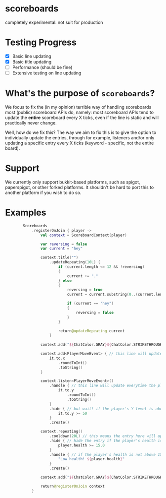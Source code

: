 # scoreboards

completely experimental. not suit for production

# Testing Progress

- [x] Basic line updating 
- [x] Basic title updating
- [ ] Performance (should be fine)
- [ ] Extensive testing on line updating

# What's the purpose of `scoreboards`?

We focus to fix the (in my opinion) terrible way of handling scoreboards most (public) scoreboard APIs do, namely:
most scoreboard APIs tend to update the __entire__ scoreboard every X ticks, even if the line is static and will
practically never change.

Well, how do we fix this? The way we aim to fix this is to give the option to individually update the entries, through
for example, listeners and/or only updating a specific entry every X ticks (keyword - specific, not the entire board).

# Support

We currently only support bukkit-based platforms, such as spigot, paperspigot, or other forked platforms. It shouldn't
be hard to port this to another platform if you wish to do so.

# Examples

```kt
        Scoreboards
            .registerOnJoin { player ->
                val context = ScoreboardContext(player)

                var reversing = false
                var current = "hey"

                context.title("")
                    .updateRepeating(10L) {
                        if (current.length <= 12 && !reversing)
                        {
                            current += "."
                        } else
                        {
                            reversing = true
                            current = current.substring(0..(current.length - 2))

                            if (current == "hey")
                            {
                                reversing = false
                            }
                        }

                        return@updateRepeating current
                    }
                    
                context.add("${ChatColor.GRAY}${ChatColor.STRIKETHROUGH}----------------") // this line is static, and it will never update.

                context.add<PlayerMoveEvent> { // this line will update everytime the player itself moves. 
                    it.to.x
                        .roundToInt()
                        .toString()
                }

                context.listen<PlayerMoveEvent>() 
                    .handle { // this line will update everytime the player moves.
                        it.to.y
                            .roundToInt()
                            .toString()
                    }
                    .hide { // but wait! if the player's Y level is above 50, it won't be displayed. 
                        it.to.y >= 50
                    }
                    .create()

                context.repeating()
                    .cooldown(20L) // this means the entry here will update every 20 ticks (1 second, in minecraft)
                    .hide { // hide the entry if the player's health is above 15
                        player.health >= 15.0
                    }
                    .handle { // if the player's health is not above 15, display their health with the "Low health!" message.
                        "Low health! ${player.health}"
                    }
                    .create()

                context.add("${ChatColor.GRAY}${ChatColor.STRIKETHROUGH}----------------") // like the example at the top, this is a static line and will never update.

                return@registerOnJoin context
            }
```